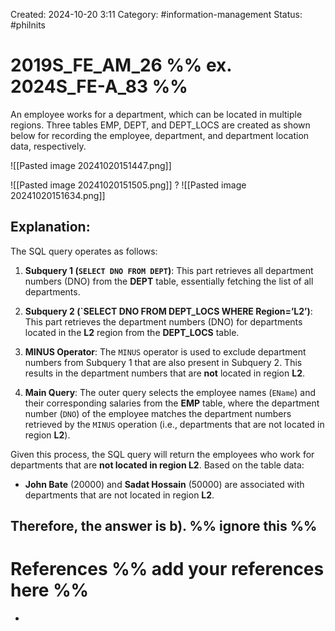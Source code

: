 Created: 2024-10-20 3:11
Category: #information-management 
Status: #philnits



# 2019S_FE_AM_26 %% ex. 2024S_FE-A_83 %%

An employee works for a department, which can be located in multiple regions. Three tables EMP, DEPT, and DEPT_LOCS are created as shown below for recording the employee, department, and department location data, respectively.

![[Pasted image 20241020151447.png]]

![[Pasted image 20241020151505.png]]
?
![[Pasted image 20241020151634.png]]
## **Explanation:**

The SQL query operates as follows:

1. **Subquery 1 (`SELECT DNO FROM DEPT`)**: This part retrieves all department numbers (DNO) from the **DEPT** table, essentially fetching the list of all departments.
    
2. **Subquery 2 (`SELECT DNO FROM DEPT_LOCS WHERE Region=’L2’)**: This part retrieves the department numbers (DNO) for departments located in the **L2** region from the **DEPT_LOCS** table.
    
3. **MINUS Operator**: The `MINUS` operator is used to exclude department numbers from Subquery 1 that are also present in Subquery 2. This results in the department numbers that are **not** located in region **L2**.
    
4. **Main Query**: The outer query selects the employee names (`EName`) and their corresponding salaries from the **EMP** table, where the department number (`DNO`) of the employee matches the department numbers retrieved by the `MINUS` operation (i.e., departments that are not located in region **L2**).
    

Given this process, the SQL query will return the employees who work for departments that are **not located in region L2**. Based on the table data:

- **John Bate** (20000) and **Sadat Hossain** (50000) are associated with departments that are not located in region **L2**.

Therefore, the answer is **b)**.
%% ignore this %%
---









# References %% add your references here %%
- 